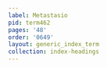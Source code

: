 ```yaml
---
label: Metastasio
pid: term462
pages: '48'
order: '0649'
layout: generic_index_term
collection: index-headings
---
```

